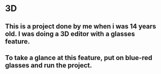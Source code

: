 # 3D
## This is a project done by me when i was 14 years old. I was doing a 3D editor with a glasses feature.
## To take a glance at this feature, put on blue-red glasses and run the project.
